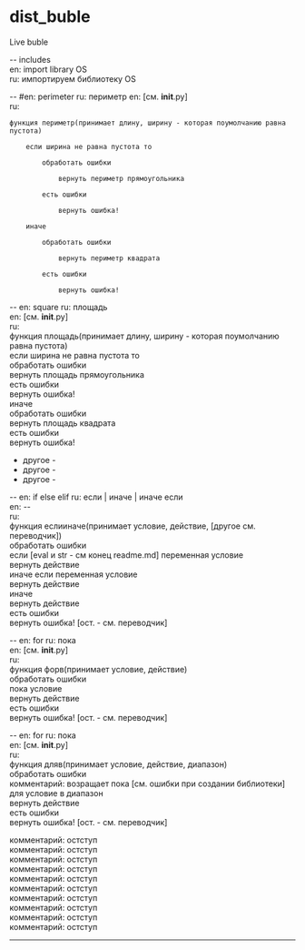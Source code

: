 # dist_buble  
Live buble  

-- includes  
en: import library OS  
ru: импортируем библиотеку OS  

-- #en: perimeter ru: периметр 
en: [см. __init__.py]  
ru:  

	функция периметр(принимает длину, ширину - которая поумолчанию равна пустота)  
 
		если ширина не равна пустота то  
  
			обработать ошибки  
   
				вернуть периметр прямоугольника  
    
			есть ошибки  
   
				вернуть ошибка!  
    
		иначе  
  
			обработать ошибки  
   
				вернуть периметр квадрата  
    
			есть ошибки  
   
				вернуть ошибка!  
    
				
-- en: square ru: площадь  
en: [см. __init__.py]  
ru:  
	функция площадь(принимает длину, ширину - которая поумолчанию равна пустота)  
		если ширина не равна пустота то  
			обработать ошибки  
				вернуть площадь прямоугольника  
			есть ошибки  
				вернуть ошибка!  
		иначе  
			обработать ошибки  
				вернуть площадь квадрата  
			есть ошибки  
				вернуть ошибка!  
  
- другое -  
- другое -  
- другое -  
  
-- en: if else elif ru: если | иначе | иначе если  
en: --  
ru:  
	функция еслииначе(принимает условие, действие, [другое см. переводчик])  
		обработать ошибки  
			если [eval и str - см конец readme.md] переменная условие  
				вернуть действие  
			иначе если переменная условие  
				вернуть действие  
			иначе  
				вернуть действие  
		есть ошибки  
			вернуть ошибка! [ост. - см. переводчик]  
			  
-- en: for ru: пока  
en: [см. __init__.py]  
ru:  
	функция форв(принимает условие, действие)  
		обработать ошибки  
			пока условие  
				вернуть действие  
		есть ошибки  
			вернуть ошибка! [ост. - см. переводчик]  
			
-- en: for ru: пока  
en: [см. __init__.py]  
ru:  
	функция дляв(принимает условие, действие, диапазон)  
		обработать ошибки  
			комментарий: возращает пока [см. ошибки при создании библиотеки]  
			для условие в диапазон  
				вернуть действие  
		есть ошибки  
			вернуть ошибка! [ост. - см. переводчик]  
  
комментарий: остступ  
комментарий: остступ  
комментарий: остступ  
комментарий: остступ  
комментарий: остступ  
комментарий: остступ  
комментарий: остступ  
комментарий: остступ  
комментарий: остступ  
комментарий: остступ  

--------------------------------------------------------  
